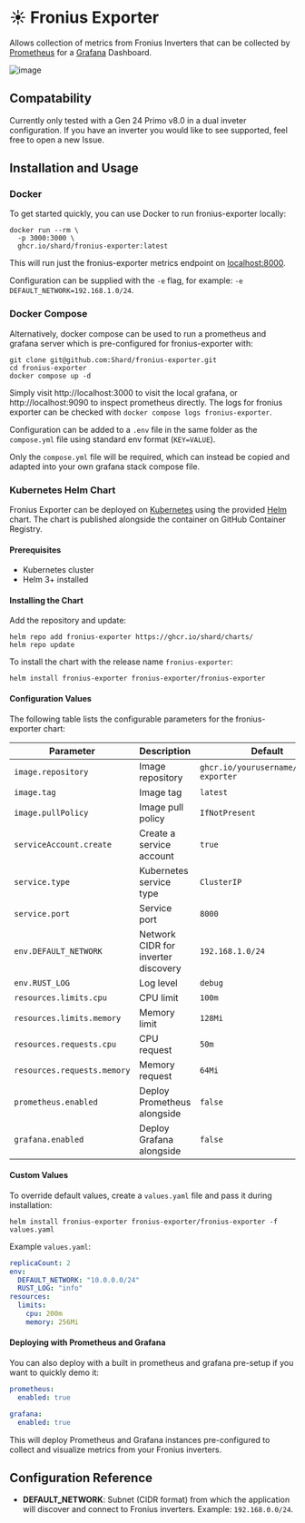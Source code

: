 # ☀️ Fronius Exporter
Allows collection of metrics from Fronius Inverters that can be collected by [Prometheus](https://grafana.com/oss/prometheus/) for a [Grafana](https://grafana.com/grafana/) Dashboard.

![image](https://github.com/user-attachments/assets/a0451e0e-782e-4d5d-9472-38a489df4ebd)

## Compatability
Currently only tested with a Gen 24 Primo v8.0 in a dual inveter configuration. If you have an inverter you would like to see supported, feel free to open a new Issue.

## Installation and Usage


### Docker
To get started quickly, you can use Docker to run fronius-exporter locally:
```
docker run --rm \
  -p 3000:3000 \
  ghcr.io/shard/fronius-exporter:latest
```
This will run just the fronius-exporter metrics endpoint on [localhost:8000](http://localhost:8000/metrics).

Configuration can be supplied with the `-e` flag, for example: `-e DEFAULT_NETWORK=192.168.1.0/24`.

### Docker Compose
Alternatively, docker compose can be used to run a prometheus and grafana server which is pre-configured for fronius-exporter with:
``` shell
git clone git@github.com:Shard/fronius-exporter.git
cd fronius-exporter
docker compose up -d
```

Simply visit http://localhost:3000 to visit the local grafana, or http://localhost:9090 to inspect prometheus directly. The logs for fronius exporter can be checked with `docker compose logs fronius-exporter`.

Configuration can be added to a `.env` file in the same folder as the `compose.yml` file using standard env format (`KEY=VALUE`).

Only the `compose.yml` file will be required, which can instead be copied and adapted into your own grafana stack compose file.

### Kubernetes Helm Chart
Fronius Exporter can be deployed on [Kubernetes](https://kubernetes.io/) using the provided [Helm](https://helm.sh/) chart. The chart is published alongside the container on GitHub Container Registry.

#### Prerequisites
- Kubernetes cluster
- Helm 3+ installed

#### Installing the Chart
Add the repository and update:

```shell
helm repo add fronius-exporter https://ghcr.io/shard/charts/
helm repo update
```

To install the chart with the release name `fronius-exporter`:
```shell
helm install fronius-exporter fronius-exporter/fronius-exporter
```

#### Configuration Values
The following table lists the configurable parameters for the fronius-exporter chart:

| Parameter | Description | Default |
|-----------|-------------|---------|
| `image.repository` | Image repository | `ghcr.io/yourusername/fronius-exporter` |
| `image.tag` | Image tag | `latest` |
| `image.pullPolicy` | Image pull policy | `IfNotPresent` |
| `serviceAccount.create` | Create a service account | `true` |
| `service.type` | Kubernetes service type | `ClusterIP` |
| `service.port` | Service port | `8000` |
| `env.DEFAULT_NETWORK` | Network CIDR for inverter discovery | `192.168.1.0/24` |
| `env.RUST_LOG` | Log level | `debug` |
| `resources.limits.cpu` | CPU limit | `100m` |
| `resources.limits.memory` | Memory limit | `128Mi` |
| `resources.requests.cpu` | CPU request | `50m` |
| `resources.requests.memory` | Memory request | `64Mi` |
| `prometheus.enabled` | Deploy Prometheus alongside | `false` |
| `grafana.enabled` | Deploy Grafana alongside | `false` |

#### Custom Values
To override default values, create a `values.yaml` file and pass it during installation:

```shell
helm install fronius-exporter fronius-exporter/fronius-exporter -f values.yaml
```

Example `values.yaml`:

```yaml
replicaCount: 2
env:
  DEFAULT_NETWORK: "10.0.0.0/24"
  RUST_LOG: "info"
resources:
  limits:
    cpu: 200m
    memory: 256Mi
```

#### Deploying with Prometheus and Grafana
You can also deploy with a built in prometheus and grafana pre-setup if you want to quickly demo it:

```yaml
prometheus:
  enabled: true

grafana:
  enabled: true
```

This will deploy Prometheus and Grafana instances pre-configured to collect and visualize metrics from your Fronius inverters.

## Configuration Reference
- **DEFAULT_NETWORK**: Subnet (CIDR format) from which the application will discover and connect to Fronius inverters. Example: `192.168.0.0/24`.
